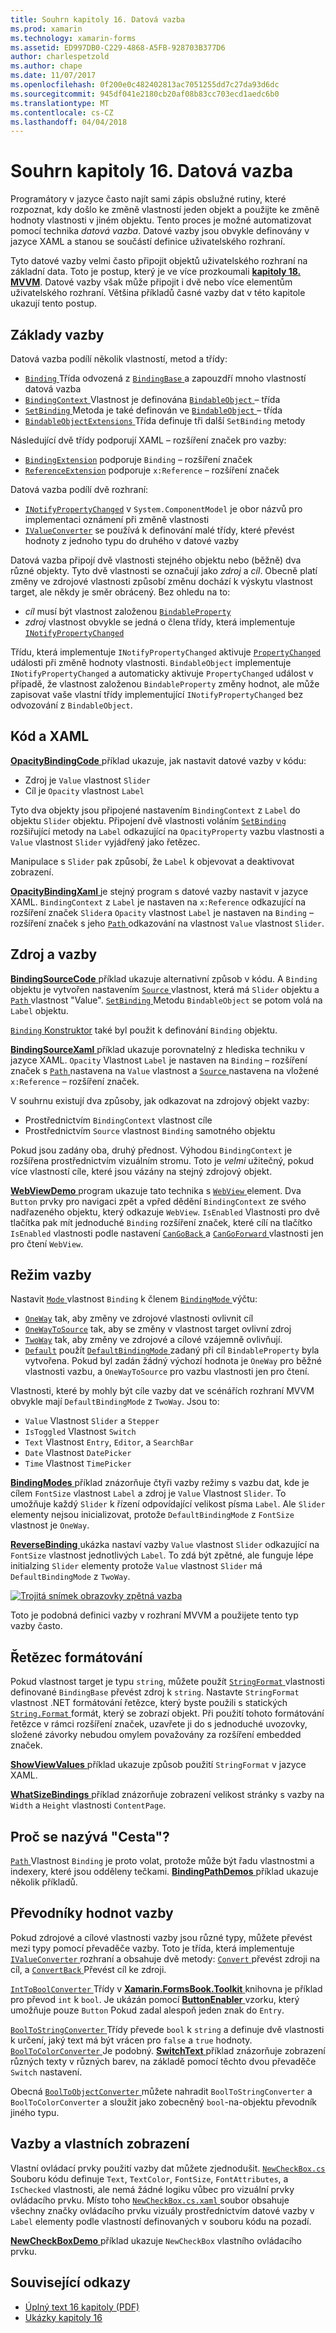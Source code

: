 ```yaml
---
title: Souhrn kapitoly 16. Datová vazba
ms.prod: xamarin
ms.technology: xamarin-forms
ms.assetid: ED997DB0-C229-4868-A5FB-928703B377D6
author: charlespetzold
ms.author: chape
ms.date: 11/07/2017
ms.openlocfilehash: 0f200e0c482402813ac7051255dd7c27da93d6dc
ms.sourcegitcommit: 945df041e2180cb20af08b83cc703ecd1aedc6b0
ms.translationtype: MT
ms.contentlocale: cs-CZ
ms.lasthandoff: 04/04/2018
---
```

# <a name="summary-of-chapter-16-data-binding"></a>Souhrn kapitoly 16. Datová vazba

Programátory v jazyce často najít sami zápis obslužné rutiny, které rozpoznat, kdy došlo ke změně vlastností jeden objekt a použijte ke změně hodnoty vlastnosti v jiném objektu. Tento proces je možné automatizovat pomocí technika *datová vazba*. Datové vazby jsou obvykle definovány v jazyce XAML a stanou se součástí definice uživatelského rozhraní.

Tyto datové vazby velmi často připojit objektů uživatelského rozhraní na základní data. Toto je postup, který je ve více prozkoumali [ **kapitoly 18. MVVM**](chapter18.md). Datové vazby však může připojit i dvě nebo více elementům uživatelského rozhraní. Většina příkladů časné vazby dat v této kapitole ukazují tento postup.

## <a name="binding-basics"></a>Základy vazby

Datová vazba podílí několik vlastností, metod a třídy:

- [ `Binding` ](https://developer.xamarin.com/api/type/Xamarin.Forms.Binding/) Třída odvozená z [ `BindingBase` ](https://developer.xamarin.com/api/type/Xamarin.Forms.BindingBase/) a zapouzdří mnoho vlastností datová vazba
- [ `BindingContext` ](https://developer.xamarin.com/api/property/Xamarin.Forms.BindableObject.BindingContext/) Vlastnost je definována [ `BindableObject` ](https://developer.xamarin.com/api/type/Xamarin.Forms.BindableObject/) – třída
- [ `SetBinding` ](https://developer.xamarin.com/api/member/Xamarin.Forms.BindableObject.SetBinding/p/Xamarin.Forms.BindableProperty/Xamarin.Forms.BindingBase/) Metoda je také definován ve [ `BindableObject` ](https://developer.xamarin.com/api/type/Xamarin.Forms.BindableObject/) – třída
- [ `BindableObjectExtensions` ](https://developer.xamarin.com/api/type/Xamarin.Forms.BindableObjectExtensions/) Třída definuje tři další `SetBinding` metody

Následující dvě třídy podporují XAML – rozšíření značek pro vazby:

- [`BindingExtension`](https://developer.xamarin.com/api/type/Xamarin.Forms.Xaml.BindingExtension/) podporuje `Binding` – rozšíření značek
- [`ReferenceExtension`](https://developer.xamarin.com/api/type/Xamarin.Forms.Xaml.ReferenceExtension/) podporuje `x:Reference` – rozšíření značek

Datová vazba podílí dvě rozhraní:

- [`INotifyPropertyChanged`](https://developer.xamarin.com/api/type/System.ComponentModel.INotifyPropertyChanged/) v `System.ComponentModel` je obor názvů pro implementaci oznámení při změně vlastnosti
- [`IValueConverter`](https://developer.xamarin.com/api/type/Xamarin.Forms.IValueConverter/) se používá k definování malé třídy, které převést hodnoty z jednoho typu do druhého v datové vazby

Datová vazba připojí dvě vlastnosti stejného objektu nebo (běžně) dva různé objekty. Tyto dvě vlastnosti se označují jako *zdroj* a *cíl*. Obecně platí změny ve zdrojové vlastnosti způsobí změnu dochází k výskytu vlastnost target, ale někdy je směr obrácený. Bez ohledu na to:

- *cíl* musí být vlastnost založenou [`BindableProperty`](https://developer.xamarin.com/api/type/Xamarin.Forms.BindableProperty/)
- *zdroj* vlastnost obvykle se jedná o člena třídy, která implementuje [`INotifyPropertyChanged`](https://developer.xamarin.com/api/type/System.ComponentModel.INotifyPropertyChanged/)

Třídu, která implementuje `INotifyPropertyChanged` aktivuje [ `PropertyChanged` ](https://developer.xamarin.com/api/event/System.ComponentModel.INotifyPropertyChanged.PropertyChanged/) události při změně hodnoty vlastnosti. `BindableObject` implementuje `INotifyPropertyChanged` a automaticky aktivuje `PropertyChanged` událost v případě, že vlastnost založenou `BindableProperty` změny hodnot, ale může zapisovat vaše vlastní třídy implementující `INotifyPropertyChanged` bez odvozování z `BindableObject`.

## <a name="code-and-xaml"></a>Kód a XAML

[ **OpacityBindingCode** ](https://github.com/xamarin/xamarin-forms-book-samples/tree/master/Chapter16/OpacityBindingCode) příklad ukazuje, jak nastavit datové vazby v kódu:

- Zdroj je `Value` vlastnost `Slider`
- Cíl je `Opacity` vlastnost `Label`

Tyto dva objekty jsou připojené nastavením `BindingContext` z `Label` do objektu `Slider` objektu. Připojení dvě vlastnosti voláním [ `SetBinding` ](https://developer.xamarin.com/api/member/Xamarin.Forms.BindableObjectExtensions.SetBinding/p/Xamarin.Forms.BindableObject/Xamarin.Forms.BindableProperty/System.String/) rozšiřující metody na `Label` odkazující na `OpacityProperty` vazbu vlastnosti a `Value` vlastnost `Slider` vyjádřený jako řetězec.

Manipulace s `Slider` pak způsobí, že `Label` k objevovat a deaktivovat zobrazení.

[ **OpacityBindingXaml** ](https://github.com/xamarin/xamarin-forms-book-samples/tree/master/Chapter16/OpacityBindingXaml) je stejný program s datové vazby nastavit v jazyce XAML. `BindingContext` z `Label` je nastaven na `x:Reference` odkazující na rozšíření značek `Slider`a `Opacity` vlastnost `Label` je nastaven na `Binding` – rozšíření značek s jeho [ `Path` ](https://developer.xamarin.com/api/property/Xamarin.Forms.Binding.Path/) odkazování na vlastnost `Value` vlastnost `Slider`.

## <a name="source-and-bindingcontext"></a>Zdroj a vazby

[ **BindingSourceCode** ](https://github.com/xamarin/xamarin-forms-book-samples/tree/master/Chapter16/BindingSourceCode) příklad ukazuje alternativní způsob v kódu. A `Binding` objektu je vytvořen nastavením [ `Source` ](https://developer.xamarin.com/api/property/Xamarin.Forms.Binding.Source/) vlastnost, která má `Slider` objektu a [ `Path` ](https://developer.xamarin.com/api/property/Xamarin.Forms.Binding.Path/) vlastnost "Value". [ `SetBinding` ](https://developer.xamarin.com/api/member/Xamarin.Forms.BindableObject.SetBinding/p/Xamarin.Forms.BindableProperty/Xamarin.Forms.BindingBase/) Metodu `BindableObject` se potom volá na `Label` objektu.

[ `Binding` Konstruktor](https://developer.xamarin.com/api/constructor/Xamarin.Forms.Binding.Binding/p/System.String/Xamarin.Forms.BindingMode/Xamarin.Forms.IValueConverter/System.Object/System.String/System.Object/) také byl použit k definování `Binding` objektu.

[ **BindingSourceXaml** ](https://github.com/xamarin/xamarin-forms-book-samples/tree/master/Chapter16/BindingSourceXaml) příklad ukazuje porovnatelný z hlediska techniku v jazyce XAML. `Opacity` Vlastnost `Label` je nastaven na `Binding` – rozšíření značek s [ `Path` ](https://developer.xamarin.com/api/property/Xamarin.Forms.Binding.Path/) nastavena na `Value` vlastnost a [ `Source` ](https://developer.xamarin.com/api/property/Xamarin.Forms.Binding.Source/) nastavena na vložené `x:Reference` – rozšíření značek.

V souhrnu existují dva způsoby, jak odkazovat na zdrojový objekt vazby:

- Prostřednictvím `BindingContext` vlastnost cíle
- Prostřednictvím `Source` vlastnost `Binding` samotného objektu

Pokud jsou zadány oba, druhý přednost. Výhodou `BindingContext` je rozšířena prostřednictvím vizuálním stromu. Toto je *velmi* užitečný, pokud více vlastností cíle, které jsou vázány na stejný zdrojový objekt.

[ **WebViewDemo** ](https://github.com/xamarin/xamarin-forms-book-samples/tree/master/Chapter16/WebViewDemo) program ukazuje tato technika s [ `WebView` ](https://developer.xamarin.com/api/type/Xamarin.Forms.WebView/) element. Dva `Button` prvky pro navigaci zpět a vpřed dědění `BindingContext` ze svého nadřazeného objektu, který odkazuje `WebView`. `IsEnabled` Vlastnosti pro dvě tlačítka pak mít jednoduché `Binding` rozšíření značek, které cílí na tlačítko `IsEnabled` vlastnosti podle nastavení [ `CanGoBack` ](https://developer.xamarin.com/api/property/Xamarin.Forms.WebView.CanGoBack/) a [ `CanGoForward` ](https://developer.xamarin.com/api/property/Xamarin.Forms.WebView.CanGoForward/) vlastnosti jen pro čtení `WebView`.

## <a name="the-binding-mode"></a>Režim vazby

Nastavit [ `Mode` ](https://developer.xamarin.com/api/property/Xamarin.Forms.BindingBase.Mode/) vlastnost `Binding` k členem [ `BindingMode` ](https://developer.xamarin.com/api/type/Xamarin.Forms.BindingMode/) výčtu:

- [`OneWay`](https://developer.xamarin.com/api/field/Xamarin.Forms.BindingMode.OneWay/) tak, aby změny ve zdrojové vlastnosti ovlivnit cíl
- [`OneWayToSource`](https://developer.xamarin.com/api/field/Xamarin.Forms.BindingMode.OneWayToSource/) tak, aby se změny v vlastnost target ovlivní zdroj
- [`TwoWay`](https://developer.xamarin.com/api/field/Xamarin.Forms.BindingMode.TwoWay/) tak, aby změny ve zdrojové a cílové vzájemně ovlivňují.
- [`Default`](https://developer.xamarin.com/api/field/Xamarin.Forms.BindingMode.Default/) použít [ `DefaultBindingMode` ](https://developer.xamarin.com/api/property/Xamarin.Forms.BindableProperty.DefaultBindingMode/) zadaný při cíl `BindableProperty` byla vytvořena. Pokud byl zadán žádný výchozí hodnota je `OneWay` pro běžné vlastnosti vazbu, a `OneWayToSource` pro vazbu vlastnosti jen pro čtení.

Vlastnosti, které by mohly být cíle vazby dat ve scénářích rozhraní MVVM obvykle mají `DefaultBindingMode` z `TwoWay`. Jsou to:

- `Value` Vlastnost `Slider` a `Stepper`
- `IsToggled` Vlastnost `Switch`
- `Text` Vlastnost `Entry`, `Editor`, a `SearchBar`
- `Date` Vlastnost `DatePicker`
- `Time` Vlastnost `TimePicker`

[ **BindingModes** ](https://github.com/xamarin/xamarin-forms-book-samples/tree/master/Chapter16/BindingModes) příklad znázorňuje čtyři vazby režimy s vazbu dat, kde je cílem `FontSize` vlastnost `Label` a zdroj je `Value` Vlastnost `Slider`. To umožňuje každý `Slider` k řízení odpovídající velikost písma `Label`. Ale `Slider` elementy nejsou inicializovat, protože `DefaultBindingMode` z `FontSize` vlastnost je `OneWay`.

[ **ReverseBinding** ](https://github.com/xamarin/xamarin-forms-book-samples/tree/master/Chapter16/ReverseBinding) ukázka nastaví vazby `Value` vlastnost `Slider` odkazující na `FontSize` vlastnost jednotlivých `Label`. To zdá být zpětné, ale funguje lépe initialzing `Slider` elementy protože `Value` vlastnost `Slider` má `DefaultBindingMode` z `TwoWay`.

[![Trojitá snímek obrazovky zpětná vazba](images/ch16fg06-small.png "zpětná vazba")](images/ch16fg06-large.png#lightbox "zpětná vazba")

Toto je podobná definici vazby v rozhraní MVVM a použijete tento typ vazby často.

## <a name="string-formatting"></a>Řetězec formátování

Pokud vlastnost target je typu `string`, můžete použít [ `StringFormat` ](https://developer.xamarin.com/api/property/Xamarin.Forms.BindingBase.StringFormat/) vlastnosti definované `BindingBase` převést zdroj k `string`. Nastavte `StringFormat` vlastnost .NET formátování řetězce, který byste použili s statických [ `String.Format` ](https://developer.xamarin.com/api/member/System.String.Format/p/System.String/System.Object/) formát, který se zobrazí objekt. Při použití tohoto formátování řetězce v rámci rozšíření značek, uzavřete ji do s jednoduché uvozovky, složené závorky nebudou omylem považovány za rozšíření embedded značek.

[ **ShowViewValues** ](https://github.com/xamarin/xamarin-forms-book-samples/tree/master/Chapter16/ShowViewValues) příklad ukazuje způsob použití `StringFormat` v jazyce XAML.

[ **WhatSizeBindings** ](https://github.com/xamarin/xamarin-forms-book-samples/tree/master/Chapter16/WhatSizeBindings) příklad znázorňuje zobrazení velikost stránky s vazby na `Width` a `Height` vlastnosti `ContentPage`.

## <a name="why-is-it-called-path"></a>Proč se nazývá "Cesta"?

[ `Path` ](https://developer.xamarin.com/api/property/Xamarin.Forms.Binding.Path/) Vlastnost `Binding` je proto volat, protože může být řadu vlastnostmi a indexery, které jsou odděleny tečkami. [ **BindingPathDemos** ](https://github.com/xamarin/xamarin-forms-book-samples/tree/master/Chapter16/BindingPathDemos) příklad ukazuje několik příkladů.

## <a name="binding-value-converters"></a>Převodníky hodnot vazby

Pokud zdrojové a cílové vlastnosti vazby jsou různé typy, můžete převést mezi typy pomocí převaděče vazby. Toto je třída, která implementuje [ `IValueConverter` ](https://developer.xamarin.com/api/type/Xamarin.Forms.IValueConverter/) rozhraní a obsahuje dvě metody: [ `Convert` ](https://developer.xamarin.com/api/member/Xamarin.Forms.IValueConverter.Convert/p/System.Object/System.Type/System.Object/System.Globalization.CultureInfo/) převést zdroji na cíl, a [ `ConvertBack` ](https://developer.xamarin.com/api/member/Xamarin.Forms.IValueConverter.ConvertBack/p/System.Object/System.Type/System.Object/System.Globalization.CultureInfo/) Převést cíl ke zdroji.

[ `IntToBoolConverter` ](https://github.com/xamarin/xamarin-forms-book-samples/blob/master/Libraries/Xamarin.FormsBook.Toolkit/Xamarin.FormsBook.Toolkit/IntToBoolConverter.cs) Třídy v [ **Xamarin.FormsBook.Toolkit** ](https://github.com/xamarin/xamarin-forms-book-samples/tree/master/Libraries/Xamarin.FormsBook.Toolkit) knihovna je příklad pro převod `int` k `bool`. Je ukázán pomocí [ **ButtonEnabler** ](https://github.com/xamarin/xamarin-forms-book-samples/tree/master/Chapter16/ButtonEnabler) vzorku, který umožňuje pouze `Button` Pokud zadal alespoň jeden znak do `Entry`.

[ `BoolToStringConverter` ](https://github.com/xamarin/xamarin-forms-book-samples/blob/master/Libraries/Xamarin.FormsBook.Toolkit/Xamarin.FormsBook.Toolkit/BoolToStringConverter.cs) Třídy převede `bool` k `string` a definuje dvě vlastnosti k určení, jaký text má být vrácen pro `false` a `true` hodnoty.
[ `BoolToColorConverter` ](https://github.com/xamarin/xamarin-forms-book-samples/blob/master/Libraries/Xamarin.FormsBook.Toolkit/Xamarin.FormsBook.Toolkit/BoolToColorConverter.cs) Je podobný. [ **SwitchText** ](https://github.com/xamarin/xamarin-forms-book-samples/tree/master/Chapter16/SwitchText) příklad znázorňuje zobrazení různých texty v různých barev, na základě pomocí těchto dvou převaděče `Switch` nastavení.

Obecná [ `BoolToObjectConverter` ](https://github.com/xamarin/xamarin-forms-book-samples/blob/master/Libraries/Xamarin.FormsBook.Toolkit/Xamarin.FormsBook.Toolkit/BoolToObjectConverter.cs) můžete nahradit `BoolToStringConverter` a `BoolToColorConverter` a sloužit jako zobecněný `bool`-na-objektu převodník jiného typu.

## <a name="bindings-and-custom-views"></a>Vazby a vlastních zobrazení

Vlastní ovládací prvky použití vazby dat můžete zjednodušit. [ `NewCheckBox.cs` ](https://github.com/xamarin/xamarin-forms-book-samples/blob/master/Libraries/Xamarin.FormsBook.Toolkit/Xamarin.FormsBook.Toolkit/NewCheckBox.xaml.cs) Souboru kódu definuje `Text`, `TextColor`, `FontSize`, `FontAttributes`, a `IsChecked` vlastnosti, ale nemá žádné logiku vůbec pro vizuální prvky ovládacího prvku.
Místo toho [ `NewCheckBox.cs.xaml` ](https://github.com/xamarin/xamarin-forms-book-samples/blob/master/Libraries/Xamarin.FormsBook.Toolkit/Xamarin.FormsBook.Toolkit/NewCheckBox.xaml) soubor obsahuje všechny značky ovládacího prvku vizuály prostřednictvím datové vazby v `Label` elementy podle vlastností definovaných v souboru kódu na pozadí.

[ **NewCheckBoxDemo** ](https://github.com/xamarin/xamarin-forms-book-samples/tree/master/Chapter16/NewCheckBoxDemo) příklad ukazuje `NewCheckBox` vlastního ovládacího prvku.



## <a name="related-links"></a>Související odkazy

- [Úplný text 16 kapitoly (PDF)](https://download.xamarin.com/developer/xamarin-forms-book/XamarinFormsBook-Ch16-Apr2016.pdf)
- [Ukázky kapitoly 16](https://github.com/xamarin/xamarin-forms-book-samples/tree/master/Chapter16)

